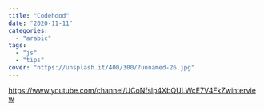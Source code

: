 ```yaml
---
title: "Codehood"
date: "2020-11-11"
categories:
  - "arabic"
tags:
  - "js"
  - "tips"
cover: "https://unsplash.it/400/300/?unnamed-26.jpg"
---
```


https://www.youtube.com/channel/UCoNfslp4XbQULWcE7V4FkZwinterview

